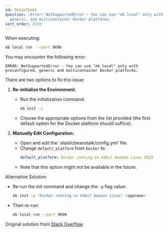 ```yaml
---
id: 5ba1e7ba64
question: 'Error: NotSupportedError - You can use "eb local" only with preconfigured,
  generic, and multicontainer Docker platforms.'
sort_order: 2210
---
```


When executing:

```bash
eb local run  --port 9696
```

You may encounter the following error:

```
ERROR: NotSupportedError - You can use "eb local" only with preconfigured, generic and multicontainer Docker platforms.
```


There are two options to fix this issue:

1. **Re-initialize the Environment:**
   - Run the initialization command:
     ```bash
     eb init -i
     ```
   - Choose the appropriate options from the list provided (the first default option for the Docker platform should suffice).

2. **Manually Edit Configuration:**
   - Open and edit the ‘.elasticbeanstalk/config.yml’ file.
   - Change `default_platform` from `Docker` to:
     ```yaml
     default_platform: Docker running on 64bit Amazon Linux 2023
     ```
   - Note that this option might not be available in the future.

Alternative Solution:

- Re-run the init command and change the `-p` flag value:
  ```bash
  eb init -p "Docker running on 64bit Amazon Linux" <appname>
  ```
- Then re-run:
  ```bash
  eb local run --port 9696
  ```

Original solution from [Stack Overflow](https://stackoverflow.com/a/75804355/24066976)
